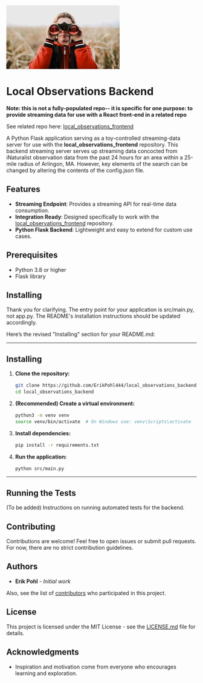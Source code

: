 ![binoculars]( binoculars.jpeg)

# Local Observations Backend

**Note: this is not a fully-populated repo-- it is specific for one purpose: to provide streaming data for use with a React front-end in a related repo**

See related repo here: [local_observations_frontend](https://github.com/ErikPohl444/local_observations_frontend)

A Python Flask application serving as a toy-controlled streaming-data server for use with the **local_observations_frontend** repository.
This backend streaming server serves up streaming data concocted from iNaturalist observation data from the past 24 hours for an area within a 25-mile radius of Arlingon, MA.
However, key elements of the search can be changed by altering the contents of the config.json file.

## Features

- **Streaming Endpoint**: Provides a streaming API for real-time data consumption.
- **Integration Ready**: Designed specifically to work with the [local_observations_frontend](https://github.com/ErikPohl444/local_observations_frontend) repository.
- **Python Flask Backend**: Lightweight and easy to extend for custom use cases.

## Prerequisites

- Python 3.8 or higher
- Flask library

## Installing
Thank you for clarifying. The entry point for your application is src/main.py, not app.py. The README's installation instructions should be updated accordingly.

Here’s the revised "Installing" section for your README.md:

---

## Installing

1. **Clone the repository:**
   ```bash
   git clone https://github.com/ErikPohl444/local_observations_backend.git
   cd local_observations_backend
   ```

2. **(Recommended) Create a virtual environment:**
   ```bash
   python3 -m venv venv
   source venv/bin/activate  # On Windows use: venv\Scripts\activate
   ```

3. **Install dependencies:**
   ```bash
   pip install -r requirements.txt
   ```

4. **Run the application:**
   ```bash
   python src/main.py
   ```

---

## Running the Tests

(To be added) Instructions on running automated tests for the backend.

## Contributing

Contributions are welcome! Feel free to open issues or submit pull requests. For now, there are no strict contribution guidelines.

## Authors

- **Erik Pohl** - *Initial work*

Also, see the list of [contributors](https://github.com/ErikPohl444/local_observations_backend/graphs/contributors) who participated in this project.

## License

This project is licensed under the MIT License - see the [LICENSE.md](LICENSE.md) file for details.

## Acknowledgments

- Inspiration and motivation come from everyone who encourages learning and exploration.
